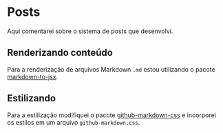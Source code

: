 <!--
 Copyright (c) 2023 Rafael Farias
 
 This software is released under the MIT License.
 https://opensource.org/licenses/MIT
-->


# Posts

Aqui comentarei sobre o sistema de posts que desenvolvi.

## Renderizando conteúdo

Para a renderização de arquivos Markdown `.md` estou utilizando o pacote [markdown-to-jsx](https://www.npmjs.com/package/markdown-to-jsx).

## Estilizando
Para a estilização modifiquei o pacote [github-markdown-css](https://github.com/sindresorhus/github-markdown-css) e incorporei os estilos em um arquivo `github-markdown.css`. 